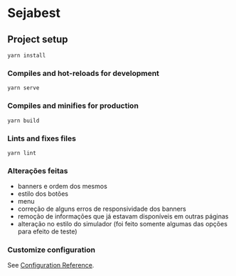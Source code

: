 # Sejabest

## Project setup
```
yarn install
```

### Compiles and hot-reloads for development
```
yarn serve
```

### Compiles and minifies for production
```
yarn build
```


### Lints and fixes files
```
yarn lint
```


### Alterações feitas 

- banners e ordem dos mesmos 
- estilo dos botões 
- menu
- correção de alguns erros de responsividade dos banners 
- remoção de informações que já estavam disponíveis em outras páginas 
- alteração no estilo do simulador (foi feito somente algumas das opções para efeito de teste)

### Customize configuration
See [Configuration Reference](https://cli.vuejs.org/config/).
